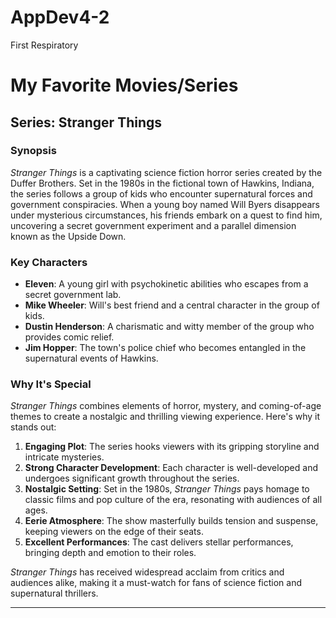 # AppDev4-2
First Respiratory
# My Favorite Movies/Series

## Series: Stranger Things

### Synopsis

*Stranger Things* is a captivating science fiction horror series created by the Duffer Brothers. Set in the 1980s in the fictional town of Hawkins, Indiana, the series follows a group of kids who encounter supernatural forces and government conspiracies. When a young boy named Will Byers disappears under mysterious circumstances, his friends embark on a quest to find him, uncovering a secret government experiment and a parallel dimension known as the Upside Down.

### Key Characters

- **Eleven**: A young girl with psychokinetic abilities who escapes from a secret government lab.
- **Mike Wheeler**: Will's best friend and a central character in the group of kids.
- **Dustin Henderson**: A charismatic and witty member of the group who provides comic relief.
- **Jim Hopper**: The town's police chief who becomes entangled in the supernatural events of Hawkins.

### Why It's Special

*Stranger Things* combines elements of horror, mystery, and coming-of-age themes to create a nostalgic and thrilling viewing experience. Here's why it stands out:

1. **Engaging Plot**: The series hooks viewers with its gripping storyline and intricate mysteries.
2. **Strong Character Development**: Each character is well-developed and undergoes significant growth throughout the series.
3. **Nostalgic Setting**: Set in the 1980s, *Stranger Things* pays homage to classic films and pop culture of the era, resonating with audiences of all ages.
4. **Eerie Atmosphere**: The show masterfully builds tension and suspense, keeping viewers on the edge of their seats.
5. **Excellent Performances**: The cast delivers stellar performances, bringing depth and emotion to their roles.

*Stranger Things* has received widespread acclaim from critics and audiences alike, making it a must-watch for fans of science fiction and supernatural thrillers.

---

